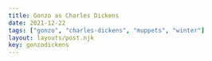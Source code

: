 ```yaml
---
title: Gonzo as Charles Dickens
date: 2021-12-22
tags: ["gonzo", "charles-dickens", "muppets", "winter"]
layout: layouts/post.njk
key: gonzodickens
---
```

